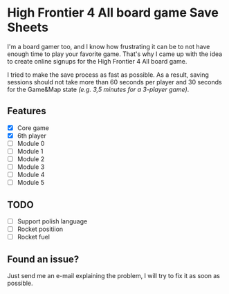 # High Frontier 4 All board game Save Sheets

I'm a board gamer too, and I know how frustrating it can be to not have enough time to play your favorite game. That's why I came up with the idea to create online signups for the High Frontier 4 All board game.

I tried to make the save process as fast as possible. As a result, saving sessions should not take more than 60 seconds per player and 30 seconds for the Game&Map state _(e.g. 3,5 minutes for a 3-player game)_.

## Features

- [x] Core game
- [x] 6th player
- [ ] Module 0
- [ ] Module 1
- [ ] Module 2
- [ ] Module 3
- [ ] Module 4
- [ ] Module 5

## TODO

- [ ] Support polish language
- [ ] Rocket positiion
- [ ] Rocket fuel

## Found an issue?

Just send me an e-mail explaining the problem, I will try to fix it as soon as possible.

